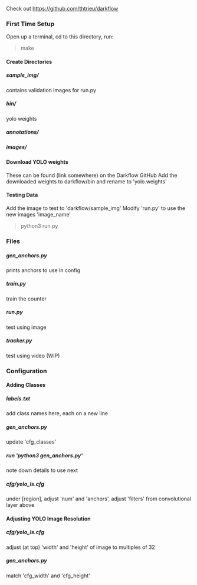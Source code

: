 Check out https://github.com/thtrieu/darkflow

### First Time Setup
Open up a terminal, cd to this directory, run:
> make

#### Create Directories
##### sample_img/
contains validation images for run.py
##### bin/
yolo weights
##### annotations/
##### images/

#### Download YOLO weights
These can be found (link somewhere) on the Darkflow GitHub
Add the downloaded weights to darkflow/bin and rename to 'yolo.weights'

#### Testing Data
Add the image to test to 'darkflow/sample_img'
Modify 'run.py' to use the new images 'image_name'
> python3 run.py

### Files
##### gen_anchors.py
prints anchors to use in config
##### train.py
train the counter
##### run.py
test using image
##### tracker.py
test using video (WIP)



### Configuration

#### Adding Classes
##### labels.txt
add class names here, each on a new line
##### gen_anchors.py
update 'cfg_classes'
##### run 'python3 gen_anchors.py'
note down details to use next
##### cfg/yolo_ls.cfg
under [region], adjust 'num' and 'anchors',
adjust 'filters' from convolutional layer above

#### Adjusting YOLO Image Resolution
##### cfg/yolo_ls.cfg
adjust (at top) 'width' and 'height' of image 
to multiples of 32
				
##### gen_anchors.py
match 'cfg_width' and 'cfg_height'


